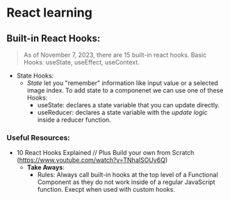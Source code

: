 # React learning

## Built-in React Hooks:

> As of November 7, 2023, there are 15 built-in react hooks.
> Basic Hooks: useState, useEffect, useContext.

- State Hooks:
  - *State* let you "remember" information like input value or a selected image index. To add state to a componenet we can use one of these Hooks:
    - useState: declares a state variable that you can update directly.
    - useReducer: declares a state variable with the _update logic_ inside a reducer function.


### Useful Resources:
- 10 React Hooks Explained // Plus Build your own from Scratch (https://www.youtube.com/watch?v=TNhaISOUy6Q)
  - **Take Aways**:
    - Rules: Always call built-in hooks at the top level of a Functional Component as they do not work inside of a regular JavaScript function. Execpt when used with custom hooks.
